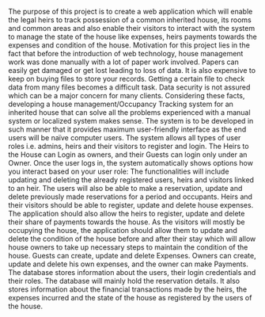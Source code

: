 The purpose of this project is to create a web application which will enable the legal heirs
to track possession of a common inherited house, its rooms and common areas and also
enable their visitors to interact with the system to manage the state of the house like
expenses, heirs payments towards the expenses and condition of the house.
Motivation for this project lies in the fact that before the introduction of web technology,
house management work was done manually with a lot of paper work involved. Papers
can easily get damaged or get lost leading to loss of data. It is also expensive to keep on
buying files to store your records. Getting a certain file to check data from many files
becomes a difficult task. Data security is not assured which can be a major concern for
many clients.
Considering these facts, developing a house management/Occupancy Tracking system
for an inherited house that can solve all the problems experienced with a manual system
or localized system makes sense. The system is to be developed in such manner that it
provides maximum user-friendly interface as the end users will be naïve computer users.
The system allows all types of user roles i.e. admins, heirs and their
visitors to register and login. The Heirs to the House can Login as owners, and their Guests can login
only under an Owner.
Once the user logs in, the system automatically shows
options how you interact based on your user role: The functionalities will include
updating and deleting the already registered users, heirs and visitors linked to an heir. The
users will also be able to make a reservation, update and delete previously made
reservations for a period and occupants. Heirs and their visitors should be able to register,
update and delete house expenses. The application should also allow the heirs to register,
update and delete their share of payments towards the house. As the visitors will mostly
be occupying the house, the application should allow them to update and delete the
condition of the house before and after their stay which will allow house owners to take
up necessary steps to maintain the condition of the house.
Guests can create, update and delete Expenses. Owners can create, update and delete his own expenses, 
and the owner can make Payments.
The database stores information about the users, their login credentials and their roles.
The database will mainly hold the reservation details. It also stores information about
the financial transactions made by the heirs, the expenses incurred and the state of the
house as registered by the users of the house.
